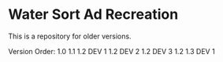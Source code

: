 # Water Sort Ad Recreation
This is a repository for older versions.

Version Order:
1.0
1.1
1.2 DEV 1
1.2 DEV 2
1.2 DEV 3
1.2
1.3 DEV 1
